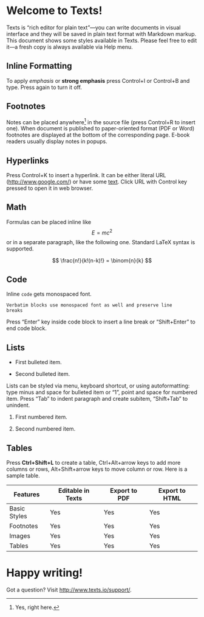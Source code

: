 Welcome to Texts!
=================

Texts is “rich editor for plain text”—you can write documents in visual
interface and they will be saved in plain text format with Markdown markup. This
document shows some styles available in Texts. Please feel free to edit it—a
fresh copy is always available via Help menu.

Inline Formatting
-----------------

To apply *emphasis* or **strong emphasis** press Control+I or Control+B and
type. Press again to turn it off.

Footnotes
---------

Notes can be placed anywhere[^1] in the source file (press Control+R to insert
one). When document is published to paper-oriented format (PDF or Word)
footnotes are displayed at the bottom of the corresponding page. E-book readers
usually display notes in popups.

[^1]: Yes, right here.

Hyperlinks
----------

Press Control+K to insert a hyperlink. It can be either literal URL
(<http://www.google.com/>) or have some [text](http://www.texts.io/). Click URL
with Control key pressed to open it in web browser.

Math
----

Formulas can be placed inline like $$E=mc^2$$ or in a separate paragraph, like
the following one. Standard LaTeX syntax is supported.

$$
\frac{n!}{k!(n-k)!} = \binom{n}{k}
$$

Code
----

Inline `code` gets monospaced font.

~~~~~~~~~~~~~~~~~~~~~~~~~~~~~~~~~~~~~~~~~~~~~~~~~~~~~~~~~~~~~~~~~~~~~~~~~~~~~~~~
Verbatim blocks use monospaced font as well and preserve line
breaks
~~~~~~~~~~~~~~~~~~~~~~~~~~~~~~~~~~~~~~~~~~~~~~~~~~~~~~~~~~~~~~~~~~~~~~~~~~~~~~~~

Press “Enter” key inside code block to insert a line break or “Shift+Enter” to
end code block.

Lists
-----

-   First bulleted item.

-   Second bulleted item.

Lists can be styled via menu, keyboard shortcut, or using autoformatting: type
minus and space for bulleted item or “1”, point and space for numbered item.
Press “Tab” to indent paragraph and create subitem, “Shift+Tab” to unindent.

1.  First numbered item.

2.  Second numbered item.

Tables
------

Press **Ctrl+Shift+L** to create a table, Ctrl+Alt+arrow keys to add more
columns or rows, Alt+Shift+arrow keys to move column or row. Here is a sample
table.

| **Features** | **Editable in Texts** | **Export to PDF** | **Export to HTML** |
|--------------|-----------------------|-------------------|--------------------|
| Basic Styles | Yes                   | Yes               | Yes                |
| Footnotes    | Yes                   | Yes               | Yes                |
| Images       | Yes                   | Yes               | Yes                |
| Tables       | Yes                   | Yes               | Yes                |

Happy writing!
==============

Got a question? Visit <http://www.texts.io/support/>.
